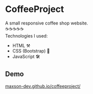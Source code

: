 # CoffeeProject
A small responsive coffee shop website.  
☕☕☕☕☕  
Technologies I used:
- HTML ⚒️
- CSS (Bootstrap) 🧰
- JavaScript 🛠️
## Demo
[maxson-dev.github.io/coffeeproject/](https://maxson-dev.github.io/CoffeeProject/)
